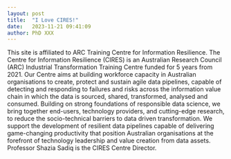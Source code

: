 ```yaml
---
layout: post
title:  "I Love CIRES!"
date:   2023-11-21 09:41:09
author: PhD XXX
---
```

This site is affiliated to ARC Training Centre for Information Resilience. The Centre for Information Resilience (CIRES) is an Australian Research Council (ARC) Industrial Transformation Training Centre funded for 5 years from 2021. Our Centre aims at building workforce capacity in Australian organisations to create, protect and sustain agile data pipelines, capable of detecting and responding to failures and risks across the information value chain in which the data is sourced, shared, transformed, analysed and consumed. Building on strong foundations of responsible data science, we bring together end-users, technology providers, and cutting-edge research, to reduce the socio-technical barriers to data driven transformation. We support the development of resilient data pipelines capable of delivering game-changing productivity that position Australian organisations at the forefront of technology leadership and value creation from data assets. Professor Shazia Sadiq is the CIRES Centre Director.
